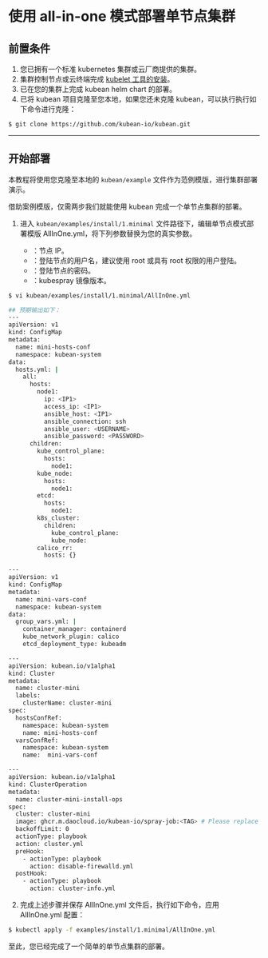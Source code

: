 # 使用 all-in-one 模式部署单节点集群

## 前置条件

1. 您已拥有一个标准 kubernetes 集群或云厂商提供的集群。
2. 集群控制节点或云终端完成 [kubelet 工具的安装](https://kubernetes.io/docs/tasks/tools/install-kubectl-linux/)。
3. 已在您的集群上完成 kubean helm chart 的部署。
4. 已将 kubean 项目克隆至您本地，如果您还未克隆 kubean，可以执行执行如下命令进行克隆：

```bash
$ git clone https://github.com/kubean-io/kubean.git
```

---

## 开始部署

本教程将使用您克隆至本地的 `kubean/example` 文件作为范例模版，进行集群部署演示。

借助案例模版，仅需两步我们就能使用 kubean 完成一个单节点集群的部署。

1. 进入 `kubean/examples/install/1.minimal` 文件路径下，编辑单节点模式部署模版 AllInOne.yml，将下列参数替换为您的真实参数。

    - <IP1>：节点 IP。
    - <USERNAME>：登陆节点的用户名，建议使用 root 或具有 root 权限的用户登陆。
    - <PASSWORD>：登陆节点的密码。
    - <TAG>：kubespray 镜像版本。

```bash
$ vi kubean/examples/install/1.minimal/AllInOne.yml

## 预期输出如下：
---
apiVersion: v1
kind: ConfigMap
metadata:
  name: mini-hosts-conf
  namespace: kubean-system
data:
  hosts.yml: |
    all:
      hosts:
        node1:
          ip: <IP1>
          access_ip: <IP1>
          ansible_host: <IP1>
          ansible_connection: ssh
          ansible_user: <USERNAME>
          ansible_password: <PASSWORD>
      children:
        kube_control_plane:
          hosts:
            node1:
        kube_node:
          hosts:
            node1:
        etcd:
          hosts:
            node1:
        k8s_cluster:
          children:
            kube_control_plane:
            kube_node:
        calico_rr:
          hosts: {}

---
apiVersion: v1
kind: ConfigMap
metadata:
  name: mini-vars-conf
  namespace: kubean-system
data:
  group_vars.yml: |
    container_manager: containerd
    kube_network_plugin: calico
    etcd_deployment_type: kubeadm

---
apiVersion: kubean.io/v1alpha1
kind: Cluster
metadata:
  name: cluster-mini
  labels:
    clusterName: cluster-mini
spec:
  hostsConfRef:
    namespace: kubean-system
    name: mini-hosts-conf
  varsConfRef:
    namespace: kubean-system
    name:  mini-vars-conf

---
apiVersion: kubean.io/v1alpha1
kind: ClusterOperation
metadata:
  name: cluster-mini-install-ops
spec:
  cluster: cluster-mini
  image: ghcr.m.daocloud.io/kubean-io/spray-job:<TAG> # Please replace <TAG> with the specified version, such as v0.4.9
  backoffLimit: 0
  actionType: playbook
  action: cluster.yml
  preHook:
    - actionType: playbook
      action: disable-firewalld.yml
  postHook:
    - actionType: playbook
      action: cluster-info.yml
```

2. 完成上述步骤并保存 AllInOne.yml 文件后，执行如下命令，应用 AllInOne.yml 配置：

```bash
$ kubectl apply -f examples/install/1.minimal/AllInOne.yml
```

至此，您已经完成了一个简单的单节点集群的部署。